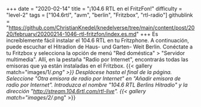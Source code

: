 +++
date = "2020-02-14"
title = "¡104.6 RTL en el FritzFon!"
difficulty = "level-2"
tags = ["104.6rtl", "avm", "berlin", "Fritzbox", "rtl-radio"]
githublink = "https://github.com/ChristianKnedel/knedelverse/tree/main/content/post/2020/february/20200214-1046-rtl-fritzfon/index.es.md"
+++
Es increíblemente fácil instalar el 104.6 RTL en tu Fritzphone. A continuación, puede escuchar el Hitradion de Haus- und Garten- Weit Berlin. Conéctate a tu Fritzbox y selecciona la opción de menú "Red doméstica" > "Servidor multimedia". Allí, en la pestaña "Radio por Internet", encontrarás todas las emisoras que ya están instaladas en el Fritzbox.
{{< gallery match="images/1/*.png" >}}
Desplácese hasta el final de la página. Seleccione "Otra emisora de radio por Internet" en "Añadir emisora de radio por Internet". Introduzca el nombre "104.6 RTL Berlins Hitradio" y la dirección "http://stream.104.6rtl.com/rtl-live".
{{< gallery match="images/2/*.png" >}}
